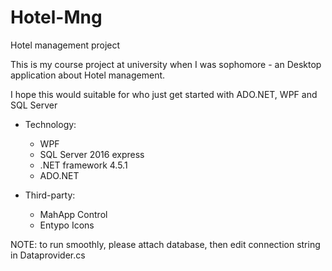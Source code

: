 # Hotel-Mng
Hotel management project

This is my course project at university when I was sophomore - an Desktop application about Hotel management.

I hope this would suitable for who just get started with ADO.NET, WPF and SQL Server

- Technology:
  + WPF
  + SQL Server 2016 express
  + .NET framework 4.5.1
  + ADO.NET
  
- Third-party:
  + MahApp Control
  + Entypo Icons

  

NOTE: to run smoothly, please attach database, then edit connection string in Dataprovider.cs